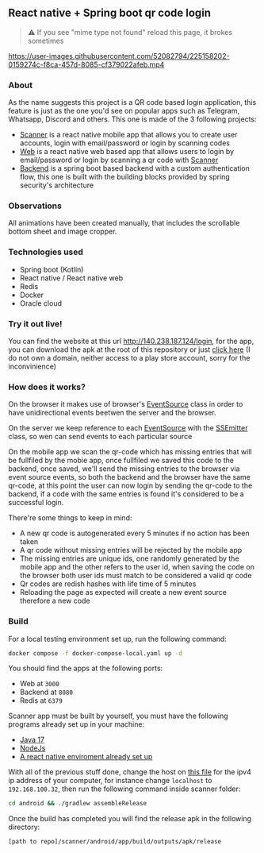 ## React native + Spring boot qr code login

> :warning:  If you see "mime type not found" reload this page, it brokes sometimes

https://user-images.githubusercontent.com/52082794/225158202-0159274c-f8ca-457d-8085-cf379022afeb.mp4

### About
As the name suggests this project is a QR code based login application, this feature is just as the one you'd see on popular apps such as Telegram, Whatsapp, Discord and others. This one is made of the 3 following projects:

- [Scanner](https://github.com/Glazzes/rn-spring-qr-login/tree/main/scanner) is a react native mobile app that allows you to create user accounts, login with email/password or login by scanning codes
- [Web](https://github.com/Glazzes/rn-spring-qr-login/tree/main/qr-web) is a react native web based app that allows users to login by email/password or login by scanning a qr code with [Scanner](https://github.com/Glazzes/rn-spring-qr-login/tree/main/scanner)
- [Backend](https://github.com/Glazzes/rn-spring-qr-login/tree/main/qr-backend) is a spring boot based backend with a custom authentication flow, this one is built with the building blocks provided by spring security's architecture

### Observations
All animations have been created manually, that includes the scrollable bottom sheet and image cropper.

### Technologies used
- Spring boot (Kotlin)
- React native / React native web
- Redis
- Docker
- Oracle cloud

### Try it out live!
You can find the website at this url http://140.238.187.124/login, for the app, you can download the apk at the root of this repository or just [click here](https://github.com/Glazzes/rn-spring-qr-login/raw/main/app-release.apk) (I do not own a domain, neither access to a play store account, sorry for the inconvinience)

### How does it works?

On the browser it makes use of browser's [EventSource](https://developer.mozilla.org/es/docs/Web/API/EventSource) class in order to have unidirectional events beetwen the server and the browser.

On the server we keep reference to each [EventSource](https://developer.mozilla.org/es/docs/Web/API/EventSource) with the [SSEmitter](https://docs.spring.io/spring-framework/docs/current/javadoc-api/org/springframework/web/servlet/mvc/method/annotation/SseEmitter.html) class, so wen can send events to each particular source

On the mobile app we scan the qr-code which has missing entries that will be fullfiled by the mobie app, once fullfiled we saved this code to the backend, once saved, we'll send the missing entries to the browser via event source events, so both the backend and the browser have the same qr-code, at this point the user can now login by sending the qr-code to the backend, if a code with the same entries is found it's considered to be a successful login.

There're some things to keep in mind:

- A new qr code is autogenerated every 5 minutes if no action has been taken
- A qr code without missing entries will be rejected by the mobile app
- The missing entries are unique ids, one randomly generated by the mobile app and the other refers to the user id, when saving the code on the browser both user ids must match to be considered a valid qr code
- Qr codes are redish hashes with life time of 5 minutes
- Reloading the page as expected will create a new event source therefore a new code

### Build

For a local testing environment set up, run the following command:
```bash
docker compose -f docker-compose-local.yaml up -d
```

You should find the apps at the following ports:
- Web at `3000`
- Backend at `8080`
- Redis at `6379`

Scanner app must be built by yourself, you must have the following programs already set up in your machine:
- [Java 17](https://docs.aws.amazon.com/corretto/latest/corretto-17-ug/downloads-list.html)
- [NodeJs](https://nodejs.org/en/)
- [A react native enviroment already set up](https://reactnative.dev/docs/environment-setup)

With all of the previous stuff done, change the host on [this file](https://github.com/Glazzes/rn-spring-qr-login/blob/main/scanner/.env.production) for the ipv4 ip address of your computer, for instance change `localhost` to `192.168.100.32`, then run the following command inside scanner folder:
```bash
cd android && ./gradlew assembleRelease
```
Once the build has completed you will find the release apk in the following directory:
```bash
[path to repo]/scanner/android/app/build/outputs/apk/release
```
